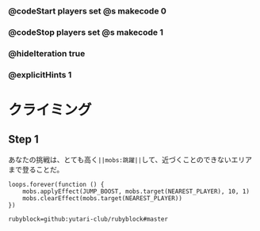 ### @codeStart players set @s makecode 0
### @codeStop players set @s makecode 1

### @hideIteration true 
### @explicitHints 1


<!-- # The Climb -->
# クライミング

## Step 1
あなたの挑戦は、とても高く``||mobs:跳躍||``して、近づくことのできないエリアまで登ることだ。
<!-- Your challenge is to ``||mobs:jump||`` really high to climb up to the inaccessible area.  -->


```ghost
loops.forever(function () {
    mobs.applyEffect(JUMP_BOOST, mobs.target(NEAREST_PLAYER), 10, 1)
    mobs.clearEffect(mobs.target(NEAREST_PLAYER))
})
```
```package
rubyblock=github:yutari-club/rubyblock#master
```